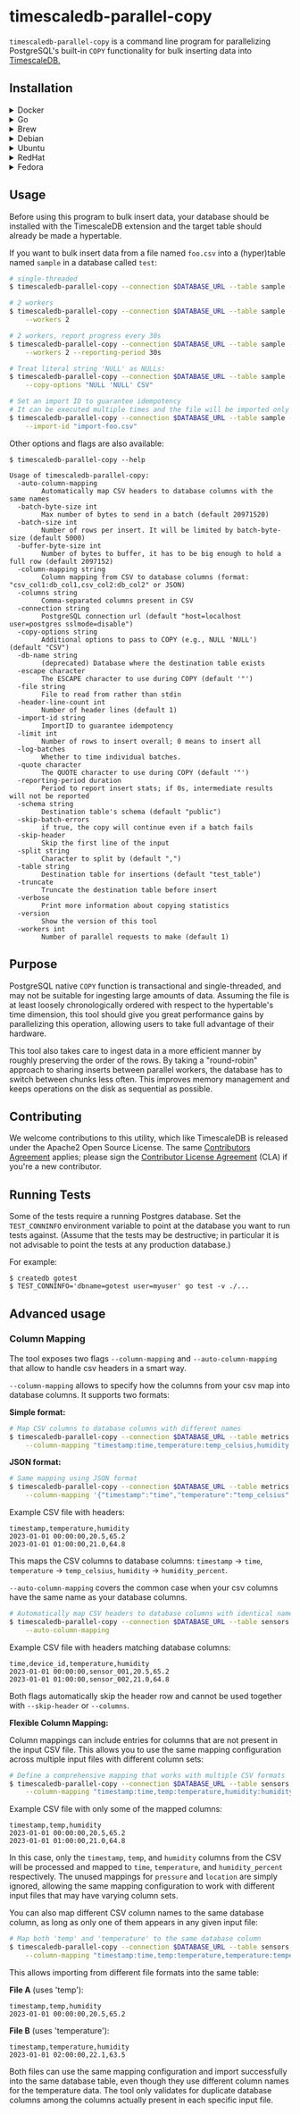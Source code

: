 # timescaledb-parallel-copy

`timescaledb-parallel-copy` is a command line program for parallelizing
PostgreSQL's built-in `COPY` functionality for bulk inserting data
into [TimescaleDB.](//github.com/timescale/timescaledb/)

## Installation

<details>
<summary>Docker</summary>

```sh
docker pull timescale/timescaledb-parallel-copy
```
</details>

<details>
<summary>Go</summary>

You need the Go runtime (1.13+) installed, then simply `go get` this repo:

```sh
go install github.com/timescale/timescaledb-parallel-copy/cmd/timescaledb-parallel-copy@latest
```
</details>

<details>
<summary>Brew</summary>

-   Add the TimescaleDB Homebrew tap.

```sh
brew tap timescale/tap
```

-   Install timescaledb-parallel-copy.

```sh
brew install timescaledb-tools
```
</details>

<details>
<summary>Debian</summary>

-   Install packages needed for the installation.

```sh
sudo apt install gnupg lsb-release wget
```

-   Add the TimescaleDB repository.

```sh
echo "deb https://packagecloud.io/timescale/timescaledb/debian/ $(lsb_release -c -s) main" | sudo tee /etc/apt/sources.list.d/timescaledb.list
```

-   Install the TimescaleDB GPG key.

```sh
wget --quiet -O - https://packagecloud.io/timescale/timescaledb/gpgkey | sudo gpg --dearmor -o /etc/apt/trusted.gpg.d/timescaledb.gpg
```

-   Install the tools package which contains `timescaledb-parallel-copy`.

```sh
sudo apt install timescaledb-tools
```
</details>

<details>
<summary>Ubuntu</summary>

-   Install packages needed for the installation.

```sh
sudo apt install gnupg lsb-release wget
```

-   Add the TimescaleDB repository.

```sh
echo "deb https://packagecloud.io/timescale/timescaledb/ubuntu/ $(lsb_release -c -s) main" | sudo tee /etc/apt/sources.list.d/timescaledb.list
```

-   Install the TimescaleDB GPG key.

```sh
wget --quiet -O - https://packagecloud.io/timescale/timescaledb/gpgkey | sudo gpg --dearmor -o /etc/apt/trusted.gpg.d/timescaledb.gpg
```

-   Install the tools package which contains `timescaledb-parallel-copy`.

```sh
sudo apt install timescaledb-tools
```
</details>

<details>
<summary>RedHat</summary>

-   Add the TimescaleDB repository.

```sh
sudo tee /etc/yum.repos.d/timescale_timescaledb.repo <<EOL
[timescale_timescaledb]
name=timescale_timescaledb
baseurl=https://packagecloud.io/timescale/timescaledb/el/$(rpm -E %{rhel})/\$basearch
repo_gpgcheck=1
gpgcheck=0
enabled=1
gpgkey=https://packagecloud.io/timescale/timescaledb/gpgkey
sslverify=1
sslcacert=/etc/pki/tls/certs/ca-bundle.crt
metadata_expire=300
EOL
```

-   Install the tools package which contains `timescaledb-parallel-copy`.

```sh
sudo yum install timescaledb-tools
```
</details>

<details>
<summary>Fedora</summary>

-   Add the TimescaleDB repository.

```sh
sudo tee /etc/yum.repos.d/timescale_timescaledb.repo <<EOL
[timescale_timescaledb]
name=timescale_timescaledb
baseurl=https://packagecloud.io/timescale/timescaledb/el/9/\$basearch
repo_gpgcheck=1
gpgcheck=0
enabled=1
gpgkey=https://packagecloud.io/timescale/timescaledb/gpgkey
sslverify=1
sslcacert=/etc/pki/tls/certs/ca-bundle.crt
metadata_expire=300
EOL
```

-   Install the tools package which contains `timescaledb-parallel-copy`.

```sh
sudo yum install timescaledb-tools
```
</details>

## Usage

Before using this program to bulk insert data, your database should
be installed with the TimescaleDB extension and the target table
should already be made a hypertable.

If you want to bulk insert data from a file named `foo.csv` into a
(hyper)table named `sample` in a database called `test`:

```bash
# single-threaded
$ timescaledb-parallel-copy --connection $DATABASE_URL --table sample --file foo.csv

# 2 workers
$ timescaledb-parallel-copy --connection $DATABASE_URL --table sample --file foo.csv \
    --workers 2

# 2 workers, report progress every 30s
$ timescaledb-parallel-copy --connection $DATABASE_URL --table sample --file foo.csv \
    --workers 2 --reporting-period 30s

# Treat literal string 'NULL' as NULLs:
$ timescaledb-parallel-copy --connection $DATABASE_URL --table sample --file foo.csv \
    --copy-options "NULL 'NULL' CSV"

# Set an import ID to guarantee idempotency
# It can be executed multiple times and the file will be imported only once
$ timescaledb-parallel-copy --connection $DATABASE_URL --table sample --file foo.csv \
    --import-id "import-foo.csv"

```

Other options and flags are also available:

```
$ timescaledb-parallel-copy --help

Usage of timescaledb-parallel-copy:
  -auto-column-mapping
        Automatically map CSV headers to database columns with the same names
  -batch-byte-size int
        Max number of bytes to send in a batch (default 20971520)
  -batch-size int
        Number of rows per insert. It will be limited by batch-byte-size (default 5000)
  -buffer-byte-size int
        Number of bytes to buffer, it has to be big enough to hold a full row (default 2097152)
  -column-mapping string
        Column mapping from CSV to database columns (format: "csv_col1:db_col1,csv_col2:db_col2" or JSON)
  -columns string
        Comma-separated columns present in CSV
  -connection string
        PostgreSQL connection url (default "host=localhost user=postgres sslmode=disable")
  -copy-options string
        Additional options to pass to COPY (e.g., NULL 'NULL') (default "CSV")
  -db-name string
        (deprecated) Database where the destination table exists
  -escape character
        The ESCAPE character to use during COPY (default '"')
  -file string
        File to read from rather than stdin
  -header-line-count int
        Number of header lines (default 1)
  -import-id string
        ImportID to guarantee idempotency
  -limit int
        Number of rows to insert overall; 0 means to insert all
  -log-batches
        Whether to time individual batches.
  -quote character
        The QUOTE character to use during COPY (default '"')
  -reporting-period duration
        Period to report insert stats; if 0s, intermediate results will not be reported
  -schema string
        Destination table's schema (default "public")
  -skip-batch-errors
        if true, the copy will continue even if a batch fails
  -skip-header
        Skip the first line of the input
  -split string
        Character to split by (default ",")
  -table string
        Destination table for insertions (default "test_table")
  -truncate
        Truncate the destination table before insert
  -verbose
        Print more information about copying statistics
  -version
        Show the version of this tool
  -workers int
        Number of parallel requests to make (default 1)
```


## Purpose

PostgreSQL native `COPY` function is transactional and single-threaded, and may not be suitable for ingesting large
amounts of data. Assuming the file is at least loosely chronologically ordered with respect to the hypertable's time
dimension, this tool should give you great performance gains by parallelizing this operation, allowing users to take
full advantage of their hardware.

This tool also takes care to ingest data in a more efficient manner by roughly preserving the order of the rows. By
taking a "round-robin" approach to sharing inserts between parallel workers, the database has to switch between chunks
less often. This improves memory management and keeps operations on the disk as sequential as possible.

## Contributing

We welcome contributions to this utility, which like TimescaleDB is released under the Apache2 Open Source License. The same [Contributors Agreement](//github.com/timescale/timescaledb/blob/master/CONTRIBUTING.md) applies; please sign the [Contributor License Agreement](https://cla-assistant.io/timescale/timescaledb-parallel-copy) (CLA) if you're a new contributor.

## Running Tests

Some of the tests require a running Postgres database. Set the `TEST_CONNINFO`
environment variable to point at the database you want to run tests against.
(Assume that the tests may be destructive; in particular it is not advisable to
point the tests at any production database.)

For example:

```
$ createdb gotest
$ TEST_CONNINFO='dbname=gotest user=myuser' go test -v ./...
```

## Advanced usage

### Column Mapping

The tool exposes two flags `--column-mapping` and `--auto-column-mapping` that allow to handle csv headers in a smart way.

`--column-mapping` allows to specify how the columns from your csv map into database columns. It supports two formats:

**Simple format:**
```bash
# Map CSV columns to database columns with different names
$ timescaledb-parallel-copy --connection $DATABASE_URL --table metrics --file data.csv \
    --column-mapping "timestamp:time,temperature:temp_celsius,humidity:humidity_percent"
```

**JSON format:**
```bash
# Same mapping using JSON format
$ timescaledb-parallel-copy --connection $DATABASE_URL --table metrics --file data.csv \
    --column-mapping '{"timestamp":"time","temperature":"temp_celsius","humidity":"humidity_percent"}'
```

Example CSV file with headers:
```csv
timestamp,temperature,humidity
2023-01-01 00:00:00,20.5,65.2
2023-01-01 01:00:00,21.0,64.8
```

This maps the CSV columns to database columns: `timestamp` → `time`, `temperature` → `temp_celsius`, `humidity` → `humidity_percent`.

`--auto-column-mapping` covers the common case when your csv columns have the same name as your database columns.

```bash
# Automatically map CSV headers to database columns with identical names
$ timescaledb-parallel-copy --connection $DATABASE_URL --table sensors --file sensors.csv \
    --auto-column-mapping
```

Example CSV file with headers matching database columns:
```csv
time,device_id,temperature,humidity
2023-01-01 00:00:00,sensor_001,20.5,65.2
2023-01-01 01:00:00,sensor_002,21.0,64.8
```

Both flags automatically skip the header row and cannot be used together with `--skip-header` or `--columns`.

**Flexible Column Mapping:**

Column mappings can include entries for columns that are not present in the input CSV file. This allows you to use the same mapping configuration across multiple input files with different column sets:

```bash
# Define a comprehensive mapping that works with multiple CSV formats
$ timescaledb-parallel-copy --connection $DATABASE_URL --table sensors --file partial_data.csv \
    --column-mapping "timestamp:time,temp:temperature,humidity:humidity_percent,pressure:pressure_hpa,location:device_location"
```

Example CSV file with only some of the mapped columns:
```csv
timestamp,temp,humidity
2023-01-01 00:00:00,20.5,65.2
2023-01-01 01:00:00,21.0,64.8
```

In this case, only the `timestamp`, `temp`, and `humidity` columns from the CSV will be processed and mapped to `time`, `temperature`, and `humidity_percent` respectively. The unused mappings for `pressure` and `location` are simply ignored, allowing the same mapping configuration to work with different input files that may have varying column sets.

You can also map different CSV column names to the same database column, as long as only one of them appears in any given input file:

```bash
# Map both 'temp' and 'temperature' to the same database column
$ timescaledb-parallel-copy --connection $DATABASE_URL --table sensors --file data.csv \
    --column-mapping "timestamp:time,temp:temperature,temperature:temperature,humidity:humidity_percent"
```

This allows importing from different file formats into the same table:

**File A** (uses 'temp'):
```csv
timestamp,temp,humidity
2023-01-01 00:00:00,20.5,65.2
```

**File B** (uses 'temperature'):
```csv
timestamp,temperature,humidity
2023-01-01 02:00:00,22.1,63.5
```

Both files can use the same mapping configuration and import successfully into the same database table, even though they use different column names for the temperature data. The tool only validates for duplicate database columns among the columns actually present in each specific input file.
